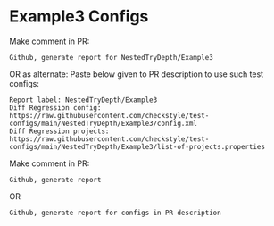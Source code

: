# Example3 Configs
Make comment in PR:
```
Github, generate report for NestedTryDepth/Example3
```
OR as alternate:
Paste below given to PR description to use such test configs:
```
Report label: NestedTryDepth/Example3
Diff Regression config: https://raw.githubusercontent.com/checkstyle/test-configs/main/NestedTryDepth/Example3/config.xml
Diff Regression projects: https://raw.githubusercontent.com/checkstyle/test-configs/main/NestedTryDepth/Example3/list-of-projects.properties
```
Make comment in PR:
```
Github, generate report
```
OR
```
Github, generate report for configs in PR description
```
